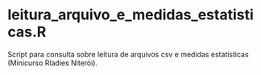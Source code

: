 # leitura_arquivo_e_medidas_estatisticas.R
Script para consulta sobre leitura de arquivos csv e medidas estatísticas (Minicurso Rladies Niterói).
